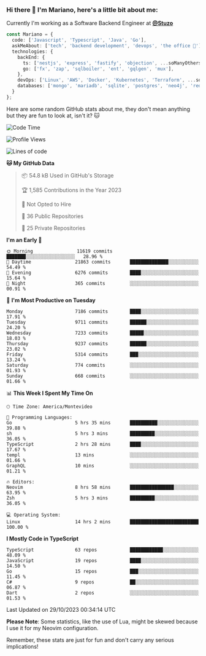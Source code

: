 ### Hi there 👋 I'm Mariano, here's a little bit about me:

Currently I'm working as a Software Backend Engineer at [**@Stuzo**](https://www.stuzo.com/)

```ts
const Mariano = {
  code: ['Javascript', 'Typescript', 'Java', 'Go'],
  askMeAbout: ['tech', 'backend development', 'devops', 'the office 💼'],
  technologies: {
    backEnd: {
      ts: ['nestjs', 'express', 'fastify', 'objection', ...soManyOthersFrameworks],
      go: ['fx', 'zap', 'sqlboiler', 'ent', 'gqlgen', 'mux'],
    },
    devOps: ['Linux', 'AWS', 'Docker', 'Kubernetes', 'Terraform', ...soManyOthersTools],
    databases: ['mongo', 'mariadb', 'sqlite', 'postgres', 'neo4j', 'redis', ...],
  }
};
```

Here are some random GitHub stats about me, they don't mean anything but they are fun to look at, isn't it? 🐱

<!--START_SECTION:waka-->
![Code Time](http://img.shields.io/badge/Code%20Time-1%2C351%20hrs%2041%20mins-blue)

![Profile Views](http://img.shields.io/badge/Profile%20Views-1-blue)

![Lines of code](https://img.shields.io/badge/From%20Hello%20World%20I%27ve%20Written-11.6%20million%20lines%20of%20code-blue)

**🐱 My GitHub Data** 

> 📦 54.8 kB Used in GitHub's Storage 
 > 
> 🏆 1,585 Contributions in the Year 2023
 > 
> 🚫 Not Opted to Hire
 > 
> 📜 36 Public Repositories 
 > 
> 🔑 25 Private Repositories 
 > 
**I'm an Early 🐤** 

```text
🌞 Morning                11619 commits       ███████░░░░░░░░░░░░░░░░░░   28.96 % 
🌆 Daytime                21863 commits       ██████████████░░░░░░░░░░░   54.49 % 
🌃 Evening                6276 commits        ████░░░░░░░░░░░░░░░░░░░░░   15.64 % 
🌙 Night                  365 commits         ░░░░░░░░░░░░░░░░░░░░░░░░░   00.91 % 
```
📅 **I'm Most Productive on Tuesday** 

```text
Monday                   7186 commits        ████░░░░░░░░░░░░░░░░░░░░░   17.91 % 
Tuesday                  9711 commits        ██████░░░░░░░░░░░░░░░░░░░   24.20 % 
Wednesday                7233 commits        █████░░░░░░░░░░░░░░░░░░░░   18.03 % 
Thursday                 9237 commits        ██████░░░░░░░░░░░░░░░░░░░   23.02 % 
Friday                   5314 commits        ███░░░░░░░░░░░░░░░░░░░░░░   13.24 % 
Saturday                 774 commits         ░░░░░░░░░░░░░░░░░░░░░░░░░   01.93 % 
Sunday                   668 commits         ░░░░░░░░░░░░░░░░░░░░░░░░░   01.66 % 
```


📊 **This Week I Spent My Time On** 

```text
🕑︎ Time Zone: America/Montevideo

💬 Programming Languages: 
Go                       5 hrs 35 mins       ██████████░░░░░░░░░░░░░░░   39.88 % 
sh                       5 hrs 3 mins        █████████░░░░░░░░░░░░░░░░   36.05 % 
TypeScript               2 hrs 28 mins       ████░░░░░░░░░░░░░░░░░░░░░   17.67 % 
templ                    13 mins             ░░░░░░░░░░░░░░░░░░░░░░░░░   01.66 % 
GraphQL                  10 mins             ░░░░░░░░░░░░░░░░░░░░░░░░░   01.21 % 

🔥 Editors: 
Neovim                   8 hrs 58 mins       ████████████████░░░░░░░░░   63.95 % 
Zsh                      5 hrs 3 mins        █████████░░░░░░░░░░░░░░░░   36.05 % 

💻 Operating System: 
Linux                    14 hrs 2 mins       █████████████████████████   100.00 % 
```

**I Mostly Code in TypeScript** 

```text
TypeScript               63 repos            ████████████░░░░░░░░░░░░░   48.09 % 
JavaScript               19 repos            ████░░░░░░░░░░░░░░░░░░░░░   14.50 % 
Go                       15 repos            ███░░░░░░░░░░░░░░░░░░░░░░   11.45 % 
C#                       9 repos             ██░░░░░░░░░░░░░░░░░░░░░░░   06.87 % 
Dart                     2 repos             ░░░░░░░░░░░░░░░░░░░░░░░░░   01.53 % 
```




 Last Updated on 29/10/2023 00:34:14 UTC
<!--END_SECTION:waka-->

**Please Note**: Some statistics, like the use of Lua, might be skewed because I use it for my Neovim configuration.

Remember, these stats are just for fun and don't carry any serious implications!
